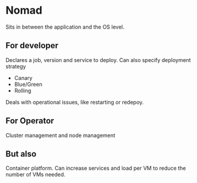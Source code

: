 # Nomad #

Sits in between the application and the OS level. 

## For developer ##
Declares a job, version and service to deploy. Can also specify deployment strategy 
- Canary
- Blue/Green
- Rolling

Deals with operational issues, like restarting or redepoy.

## For Operator ##

Cluster management and node management

## But also ##
Container platform. Can increase services and load per VM to reduce the number of VMs needed.
